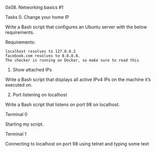 0x08. Networking basics #1

Tasks
0. Change your home IP

Write a Bash script that configures an Ubuntu server with the below requirements.

Requirements:

	localhost resolves to 127.0.0.2
	facebook.com resolves to 8.8.8.8.
	The checker is running on Docker, so make sure to read this

1. Show attached IPs

Write a Bash script that displays all active IPv4 IPs on the machine it’s executed on.

2. Port listening on localhost

Write a Bash script that listens on port 98 on localhost.

Terminal 0

Starting my script.

Terminal 1

Connecting to localhost on port 98 using telnet and typing some text
